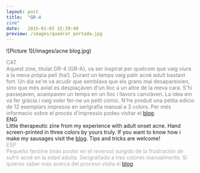 ```yaml
---
layout: post
title:  "GR-4
zine"
date:   2015-01-03 15:39:40
preview: /images/quadrat portada.jpg
---
```


![Picture 1](/images/acne blog.jpg)

<font color="#808080">
CAT<br>
Aquest zine, titulat GR-4 (GR-A), va ser inspirat per quelcom que vaig viure a la meva pròpia pell (ha!). Durant un temps vaig patir acné adult bastant fort. Un dia se'm va acudir que semblava que els grans mai desapareixien, sino que més aviat es desplaçàven d'un lloc a un altre de la meva cara. S'hi passejaven, acampaven un temps en un lloc i llavors canviàven. La idea em va fer gràcia i vaig voler fer-ne un petit còmic.
N'he produit una petita edicio de 12 exemplars impresos en serigrafia manual a 3 colors. Per més informacio sobre el procés d'impressio podeu visitar el <a href="{{ site.baseurl }}/blog/">blog</a>.</font><br>



<div class="row">

  <div class="column">
  ENG<br>
  Little therapeutic zine from my experience with adult onset acne. Hand screen-printed in three colors by yours truly. If you want to know how i make my sausages visit the <a href="{{ site.baseurl }}/blog/">blog</a>. Tips and tricks are welcome!
  </div>



   <div class="column">
   <font color="#A9A9A9">
   ESP<br>
   Pequeño fanzine (más poster en el reverso) surgido de la frustración de sufrir acné en la edad adulta. Serigrafiado a tres colores manualmente. Si quieres saber más acerca del proceso visita el <a href="{{ site.baseurl }}/blog/">blog</a>.</font><br>
   </div>

 </div>
